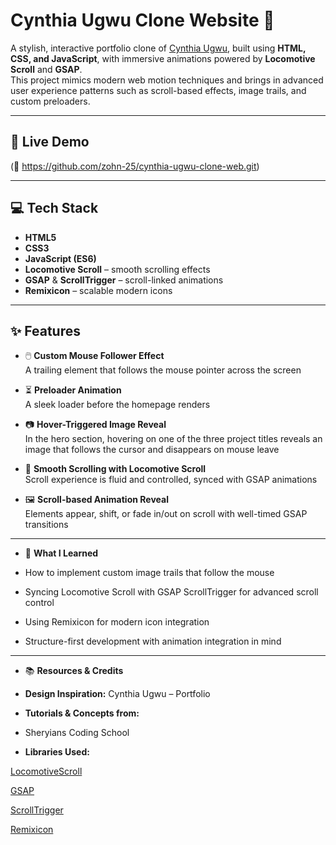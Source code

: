 # Cynthia Ugwu Clone Website 🎨

A stylish, interactive portfolio clone of [Cynthia Ugwu](https://cynthiaugwu.com), built using **HTML, CSS, and JavaScript**, with immersive animations powered by **Locomotive Scroll** and **GSAP**.  
This project mimics modern web motion techniques and brings in advanced user experience patterns such as scroll-based effects, image trails, and custom preloaders.

---

## 🔗 Live Demo

(🔗 https://github.com/zohn-25/cynthia-ugwu-clone-web.git)

---

## 💻 Tech Stack

- **HTML5**
- **CSS3**
- **JavaScript (ES6)**
- **Locomotive Scroll** – smooth scrolling effects
- **GSAP** & **ScrollTrigger** – scroll-linked animations
- **Remixicon** – scalable modern icons

---

## ✨ Features

- 🖱️ **Custom Mouse Follower Effect**  
  A trailing element that follows the mouse pointer across the screen

- ⏳ **Preloader Animation**  
  A sleek loader before the homepage renders

- 📷 **Hover-Triggered Image Reveal**  
  In the hero section, hovering on one of the three project titles reveals an image that follows the cursor and disappears on mouse leave

- 📜 **Smooth Scrolling with Locomotive Scroll**  
  Scroll experience is fluid and controlled, synced with GSAP animations

- 🖼️ **Scroll-based Animation Reveal**  
  Elements appear, shift, or fade in/out on scroll with well-timed GSAP transitions

---

- 🎯 **What I Learned**
 - How to implement custom image trails that    follow the mouse

 - Syncing Locomotive Scroll with GSAP ScrollTrigger for advanced scroll control

 - Using Remixicon for modern icon integration

 - Structure-first development with animation    integration in mind

---

- 📚 **Resources & Credits**
- **Design Inspiration:** Cynthia Ugwu – Portfolio

- **Tutorials & Concepts from:**
- Sheryians Coding School

- **Libraries Used:**

[LocomotiveScroll](https://locomotivemtl.github.io/locomotive-scroll/)

[GSAP](https://greensock.com/gsap/)

[ScrollTrigger](https://greensock.com/scrolltrigger/)

[Remixicon](https://remixicon.com/)

